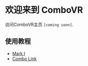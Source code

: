 # 欢迎来到 ComboVR


访问ComboVR主页 `[coming soon]`.

## 使用教程

* [Mark I](markI.md)
* [Combo Link](comboLink.md)